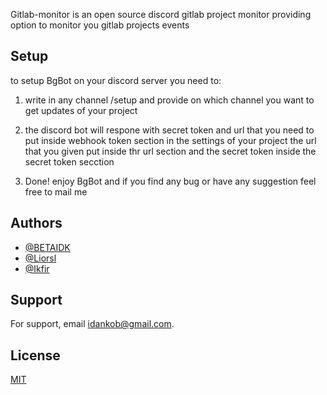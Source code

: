 
Gitlab-monitor is an open source discord  gitlab project monitor providing option to monitor you gitlab projects events

## Setup

to setup BgBot on your discord server you need to:

1. write in any channel /setup and provide on which channel you want to get updates of your project

2. the discord bot will respone with secret token and url that you need to put inside webhook token section in the settings of your project
the url that you given put inside thr url section and the secret token inside the secret token secction

3. Done! enjoy BgBot and if you find any bug or have any suggestion feel free to mail me



## Authors

- [@BETAIDK](https://www.github.com/BETAIDK)
- [@Liorsl](https://github.com/liorsl)
- [@Ikfir](https://github.com/ikfir)



## Support

For support, email idankob@gmail.com.


## License

[MIT](https://choosealicense.com/licenses/mit/)
